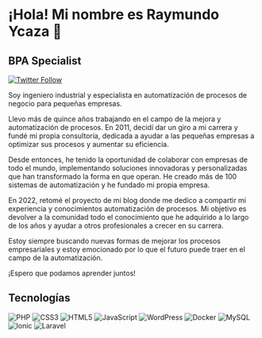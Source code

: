 # ¡Hola! Mi nombre es Raymundo Ycaza 👋
## BPA Specialist

[![Twitter Follow](https://img.shields.io/twitter/follow/raymundoycaza?style=social)](https://twitter.com/raymundoycaza)

Soy ingeniero industrial y especialista en automatización de procesos de negocio para pequeñas empresas.

Llevo más de quince años trabajando en el campo de la mejora y automatización de procesos. En 2011, decidí dar un giro a mi carrera y fundé mi propia consultoría, dedicada a ayudar a las pequeñas empresas a optimizar sus procesos y aumentar su eficiencia.

Desde entonces, he tenido la oportunidad de colaborar con empresas de todo el mundo, implementando soluciones innovadoras y personalizadas que han transformado la forma en que operan. He creado más de 100 sistemas de automatización y he fundado mi propia empresa.

En 2022, retomé el proyecto de mi blog donde me dedico a compartir mi experiencia y conocimientos automatización de procesos. Mi objetivo es devolver a la comunidad todo el conocimiento que he adquirido a lo largo de los años y ayudar a otros profesionales a crecer en su carrera.

Estoy siempre buscando nuevas formas de mejorar los procesos empresariales y estoy emocionado por lo que el futuro puede traer en el campo de la automatización. 

¡Espero que podamos aprender juntos!

## Tecnologías
![PHP](https://img.shields.io/badge/php-%23777BB4.svg?style=for-the-badge&logo=php&logoColor=white) ![CSS3](https://img.shields.io/badge/css3-%231572B6.svg?style=for-the-badge&logo=css3&logoColor=white) ![HTML5](https://img.shields.io/badge/html5-%23E34F26.svg?style=for-the-badge&logo=html5&logoColor=white) ![JavaScript](https://img.shields.io/badge/javascript-%23323330.svg?style=for-the-badge&logo=javascript&logoColor=%23F7DF1E) ![WordPress](https://img.shields.io/badge/WordPress-%23117AC9.svg?style=for-the-badge&logo=WordPress&logoColor=white) ![Docker](https://img.shields.io/badge/docker-%230db7ed.svg?style=for-the-badge&logo=docker&logoColor=white) ![MySQL](https://img.shields.io/badge/mysql-%2300f.svg?style=for-the-badge&logo=mysql&logoColor=white) ![Ionic](https://img.shields.io/badge/Ionic-%233880FF.svg?style=for-the-badge&logo=Ionic&logoColor=white) ![Laravel](https://img.shields.io/badge/laravel-%23FF2D20.svg?style=for-the-badge&logo=laravel&logoColor=white)


